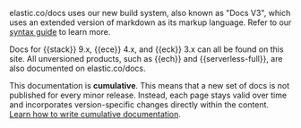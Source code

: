 elastic.co/docs uses our new build system, also known as "Docs V3", which uses an extended version of markdown as its markup language. Refer to our [syntax guide](/syntax/index.md) to learn more.

Docs for {{stack}} 9.x, {{ece}} 4.x, and {{eck}} 3.x can all be found on this site. All unversioned products, such as {{ech}} and {{serverless-full}}, are also documented on elastic.co/docs.

This documentation is **cumulative**. This means that a new set of docs is not published for every minor release. Instead, each page stays valid over time and incorporates version-specific changes directly within the content. [Learn how to write cumulative documentation](/contribute/cumulative-docs.md).